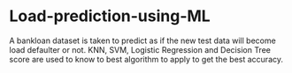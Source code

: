 # Load-prediction-using-ML
A bankloan dataset is taken to predict as if the new test data will become load defaulter or not. KNN, SVM, Logistic Regression and Decision Tree score are used to know to best algorithm to apply to get the best accuracy.
